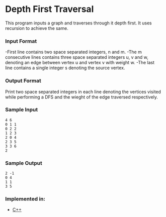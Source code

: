 # Depth First Traversal

This program inputs a graph and traverses through it depth first.
It uses recursion to achieve the same.

### Input Format

-First line contains two space separated integers, n and m.
-The m consecutive lines contains three space separated integers u, v and w, denoting an edge between vertex u and vertex v with weight w.
-The last line contains a single integer s denoting the source vertex.

### Output Format

Print two space separated integers in each line denoting the vertices visited while performing a DFS and the wieght of the edge traversed respectively.

### Sample Input

```
4 6
0 1 1
0 2 2
1 2 3
2 0 4
2 3 5
3 3 6
2
```

### Sample Output

```
2 -1
0 4
1 1
3 5
```

### Implemented in:

- [C++](Depth_first_Traversal.cpp)
